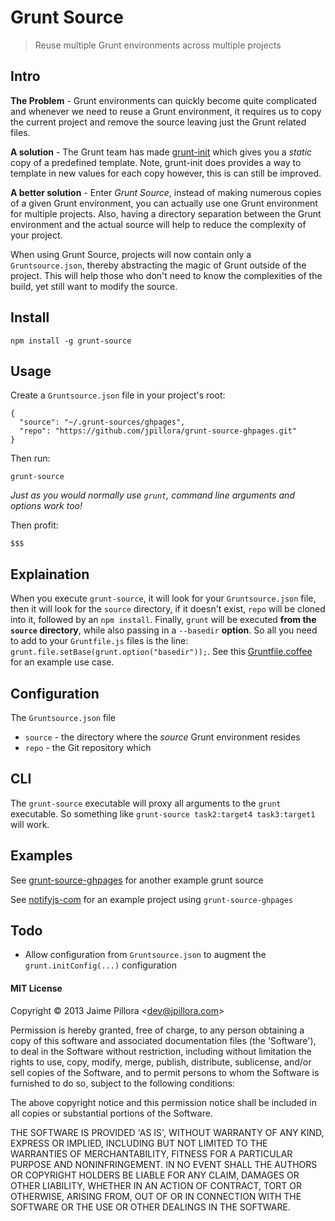 # Grunt Source

> Reuse multiple Grunt environments across multiple projects

## Intro

**The Problem** - Grunt environments can quickly become quite complicated and whenever we need to reuse a Grunt environment, it requires us to copy the current project and remove the source leaving just the Grunt related files.

**A solution** - The Grunt team has made [grunt-init](https://github.com/gruntjs/grunt-init) which gives you a *static* copy of a predefined template. Note, grunt-init does provides a way to template in new values for each copy however, this is can still be improved.

**A better solution** - Enter *Grunt Source*, instead of making numerous copies of a given Grunt environment, you can actually use one Grunt environment for multiple projects. Also, having a directory separation between the Grunt environment and the actual source will help to reduce the complexity of your project.

When using Grunt Source, projects will now contain only a `Gruntsource.json`, thereby abstracting the magic of Grunt outside of the project. This will help those who don't need to know the complexities of the build, yet still want to modify the source.

## Install

``` shell
npm install -g grunt-source
```

## Usage

Create a `Gruntsource.json` file in your project's root:

```
{
  "source": "~/.grunt-sources/ghpages",
  "repo": "https://github.com/jpillora/grunt-source-ghpages.git"
}
```

Then run:

```
grunt-source
```

*Just as you would normally use `grunt`, command line arguments and options work too!*

Then profit:

```
$$$
```

## Explaination

When you execute `grunt-source`, it will look for your `Gruntsource.json` file, then it will
look for the `source` directory, if it doesn't exist, `repo` will be cloned into
it, followed by an `npm install`. Finally, `grunt` will be executed **from the `source` directory**, while also
passing in a `--basedir` **option**. So all you need to add to your `Gruntfile.js` files is the line:
`grunt.file.setBase(grunt.option("basedir"));`. See this
[Gruntfile.coffee](https://github.com/jpillora/grunt-source-ghpages/blob/master/Gruntfile.coffee) for an example use case.

## Configuration

The `Gruntsource.json` file

* `source` - the directory where the *source* Grunt environment resides
* `repo` - the Git repository which

## CLI

The `grunt-source` executable will proxy all arguments to the `grunt` executable. So something like `grunt-source task2:target4 task3:target1` will work.

## Examples

See [grunt-source-ghpages](https://github.com/jpillora/grunt-source-ghpages) for another example grunt source

See [notifyjs-com](https://github.com/jpillora/notifyjs-com) for an example project using `grunt-source-ghpages`

<!--
See [grunt-source-jquery](https://github.com/jpillora/grunt-source-jquery) for an example grunt source

See [jquery-navigator](https://github.com/jpillora/jquery.navigator) for an example project using `grunt-source-jquery`
-->

## Todo

* Allow configuration from `Gruntsource.json` to augment the `grunt.initConfig(...)` configuration

#### MIT License

Copyright © 2013 Jaime Pillora &lt;dev@jpillora.com&gt;

Permission is hereby granted, free of charge, to any person obtaining
a copy of this software and associated documentation files (the
'Software'), to deal in the Software without restriction, including
without limitation the rights to use, copy, modify, merge, publish,
distribute, sublicense, and/or sell copies of the Software, and to
permit persons to whom the Software is furnished to do so, subject to
the following conditions:

The above copyright notice and this permission notice shall be
included in all copies or substantial portions of the Software.

THE SOFTWARE IS PROVIDED 'AS IS', WITHOUT WARRANTY OF ANY KIND,
EXPRESS OR IMPLIED, INCLUDING BUT NOT LIMITED TO THE WARRANTIES OF
MERCHANTABILITY, FITNESS FOR A PARTICULAR PURPOSE AND NONINFRINGEMENT.
IN NO EVENT SHALL THE AUTHORS OR COPYRIGHT HOLDERS BE LIABLE FOR ANY
CLAIM, DAMAGES OR OTHER LIABILITY, WHETHER IN AN ACTION OF CONTRACT,
TORT OR OTHERWISE, ARISING FROM, OUT OF OR IN CONNECTION WITH THE
SOFTWARE OR THE USE OR OTHER DEALINGS IN THE SOFTWARE.

